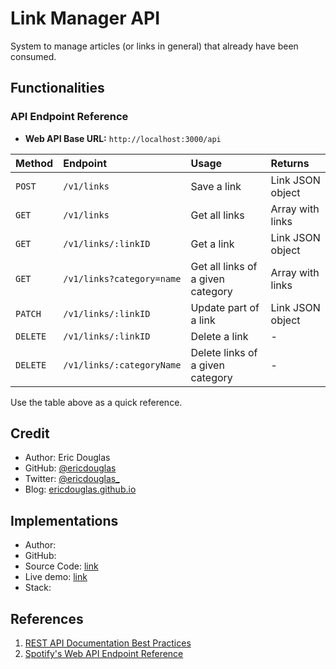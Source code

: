 # Link Manager API

System to manage articles (or links in general) that already have been consumed.

## Functionalities

### API Endpoint Reference

- **Web API Base URL:** `http://localhost:3000/api`

Method | Endpoint | Usage | Returns
:-- | :-- | :-- | :--
`POST` | `/v1/links` | Save a link | Link JSON object
`GET` | `/v1/links` | Get all links | Array with links
`GET` | `/v1/links/:linkID` | Get a link | Link JSON object
`GET` | `/v1/links?category=name` | Get all links of a given category | Array with links
`PATCH` | `/v1/links/:linkID` | Update part of a link | Link JSON object
`DELETE` | `/v1/links/:linkID` | Delete a link | -
`DELETE` | `/v1/links/:categoryName` | Delete links of a given category | -

Use the table above as a quick reference.

## Credit

- Author: Eric Douglas
- GitHub: [@ericdouglas](https://github.com/ericdouglas)
- Twitter: [@ericdouglas_](https://twitter.com/ericdouglas_)
- Blog: [ericdouglas.github.io](http://ericdouglas.github.io/)

## Implementations

- Author: 
- GitHub:
- Source Code: [link]()
- Live demo: [link]()
- Stack: 

## References

1. [REST API Documentation Best Practices](https://bocoup.com/weblog/documenting-your-api/)
1. [Spotify's Web API Endpoint Reference](https://developer.spotify.com/web-api/endpoint-reference/)
